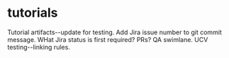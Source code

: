 # tutorials
Tutorial artifacts--update for testing.
Add Jira issue number to git commit message.
WHat Jira status is first required?
PRs?
QA swimlane.
UCV testing--linking rules.